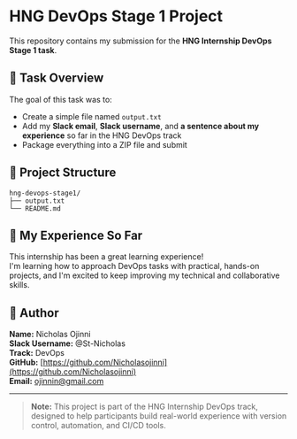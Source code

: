 # HNG DevOps Stage 1 Project

This repository contains my submission for the **HNG Internship DevOps Stage 1 task**.

## 🚀 Task Overview

The goal of this task was to:
- Create a simple file named `output.txt`
- Add my **Slack email**, **Slack username**, and **a sentence about my experience** so far in the HNG DevOps track
- Package everything into a ZIP file and submit

## 📁 Project Structure

```
hng-devops-stage1/
├── output.txt
└── README.md
```

## 🧠 My Experience So Far

This internship has been a great learning experience!  
I'm learning how to approach DevOps tasks with practical, hands-on projects, and I'm excited to keep improving my technical and collaborative skills.

## 👤 Author

**Name:** Nicholas Ojinni  
**Slack Username:** @St-Nicholas  
**Track:** DevOps  
**GitHub:** [https://github.com/Nicholasojinni](https://github.com/Nicholasojinni)  
**Email:** ojinnin@gmail.com  

---

> **Note:** This project is part of the HNG Internship DevOps track, designed to help participants build real-world experience with version control, automation, and CI/CD tools.
